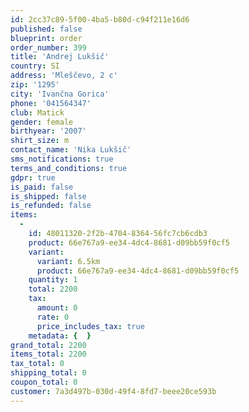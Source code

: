 ```yaml
---
id: 2cc37c89-5f00-4ba5-b80d-c94f211e16d6
published: false
blueprint: order
order_number: 399
title: 'Andrej Lukšič'
country: SI
address: 'Mleščevo, 2 c'
zip: '1295'
city: 'Ivančna Gorica'
phone: '041564347'
club: Matick
gender: female
birthyear: '2007'
shirt_size: m
contact_name: 'Nika Lukšič'
sms_notifications: true
terms_and_conditions: true
gdpr: true
is_paid: false
is_shipped: false
is_refunded: false
items:
  -
    id: 48011320-2f2b-4704-8364-56fc7cb6cdb3
    product: 66e767a9-ee34-4dc4-8681-d09bb59f0cf5
    variant:
      variant: 6.5km
      product: 66e767a9-ee34-4dc4-8681-d09bb59f0cf5
    quantity: 1
    total: 2200
    tax:
      amount: 0
      rate: 0
      price_includes_tax: true
    metadata: {  }
grand_total: 2200
items_total: 2200
tax_total: 0
shipping_total: 0
coupon_total: 0
customer: 7a3d497b-030d-49f4-8fd7-beee20ce593b
---
```

